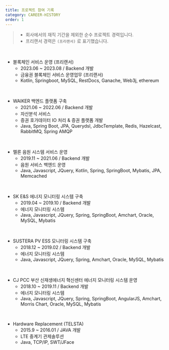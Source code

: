 ```yaml
---
title: 프로젝트 참여 기록
category: CAREER-HISTORY
order: 1
---
```


> - 회사에서의 재직 기간을 제외한 순수 프로젝트 경력입니다.
> - 프리랜서 경력은 `(프리랜서)` 로 표기했습니다.

<br>

- 블록체인 서비스 운영 (프리랜서)
  - 2023.06 ~ 2023.08 / Backend 개발
  - 금융권 블록체인 서비스 운영업무 (프리랜서)
  - Kotlin, Springboot, MySQL, RestDocs, Ganache, Web3j, ethereum

<br>

- WAIKER 백엔드 플랫폼 구축
  - 2021.06 ~ 2022.06 / Backend 개발
  - 자산분석 서비스
  - 증권 호가데이터 IO 처리 & 증권 플랫폼 개발
  - Java, Spring Boot, JPA, Querydsl, JdbcTemplate, Redis, Hazelcast, RabbitMQ, Spring AMQP

<br>

- 멜론 음원 시스템 서비스 운영
  - 2019.11 ~ 2021.06 / Backend 개발
  - 음원 서비스 백엔드 운영
  - Java, Javascript, JQuery, Kotlin, Spring, SpringBoot, Mybatis, JPA, Memcached

<br>

- SK E&S 에너지 모니터링 시스템 구축
  - 2019.04 ~ 2019.10 / Backend 개발
  - 에너지 모니터링 시스템
  - Java, Javascript, JQuery, Spring, SpringBoot, Amchart, Oracle, MySQL, Mybatis

<br>

- SUSTERA PV ESS 모니터링 시스템 구축
  - 2018.12 ~ 2019.02 / Backend 개발
  - 에너지 모니터링 시스템
  - Java, Javascript, JQuery, Spring, Amchart, Oracle, MySQL, Mybatis

<br>

- CJ PCC 부산 신재생에너지 혁신센터 에너지 모니터링 시스템 운영
  - 2018.10 ~ 2019.11 / Backend 개발
  - 에너지 모니터링 시스템
  - Java, Javascript, JQuery, Spring, SpringBoot, AngularJS, Amchart, Morris Chart, Oracle, MySQL, Mybatis

<br>

- Hardware Replacement (TELSTA)
  - 2015.9 ~ 2016.01 / JAVA 개발
  - LTE 중계기 관제솔루션
  - Java, TCP/IP, SWT/JFace


